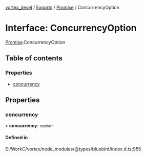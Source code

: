 [vortex_devel](../README.md) / [Exports](../modules.md) / [Promise](../modules/Promise.md) / ConcurrencyOption

# Interface: ConcurrencyOption

[Promise](../modules/Promise.md).ConcurrencyOption

## Table of contents

### Properties

- [concurrency](Promise.ConcurrencyOption.md#concurrency)

## Properties

### concurrency

• **concurrency**: `number`

#### Defined in

E:/WorkC/vortex/node_modules/@types/bluebird/index.d.ts:955
